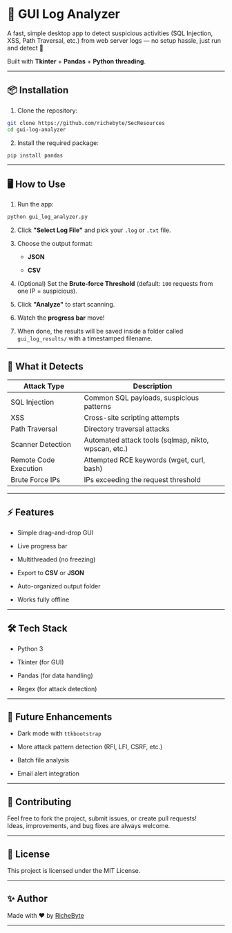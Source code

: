 

# 🚀 GUI Log Analyzer 

A fast, simple desktop app to detect suspicious activities (SQL Injection, XSS, Path Traversal, etc.) from web server logs — no setup hassle, just run and detect 🚀

Built with **Tkinter** + **Pandas** + **Python threading**.


---

## 📦 Installation

1. Clone the repository:
    

```bash
git clone https://github.com/richebyte/SecResources
cd gui-log-analyzer
```

2. Install the required package:
    

```bash
pip install pandas
```

---

## 🖥️ How to Use

1. Run the app:
    

```bash
python gui_log_analyzer.py
```

2. Click **"Select Log File"** and pick your `.log` or `.txt` file.
    
3. Choose the output format:
    
    - **JSON**
        
    - **CSV**
        
4. (Optional) Set the **Brute-force Threshold** (default: `100` requests from one IP = suspicious).
    
5. Click **"Analyze"** to start scanning.
    
6. Watch the **progress bar** move!
    
7. When done, the results will be saved inside a folder called `gui_log_results/` with a timestamped filename.
    

---

## 🚨 What it Detects

|Attack Type|Description|
|---|---|
|SQL Injection|Common SQL payloads, suspicious patterns|
|XSS|Cross-site scripting attempts|
|Path Traversal|Directory traversal attacks|
|Scanner Detection|Automated attack tools (sqlmap, nikto, wpscan, etc.)|
|Remote Code Execution|Attempted RCE keywords (wget, curl, bash)|
|Brute Force IPs|IPs exceeding the request threshold|

---

## ⚡ Features

- Simple drag-and-drop GUI
    
- Live progress bar
    
- Multithreaded (no freezing)
    
- Export to **CSV** or **JSON**
    
- Auto-organized output folder
    
- Works fully offline
    

---

## 🛠️ Tech Stack

- Python 3
    
- Tkinter (for GUI)
    
- Pandas (for data handling)
    
- Regex (for attack detection)
    

---

## 📌 Future Enhancements

- Dark mode with `ttkbootstrap`
    
- More attack pattern detection (RFI, LFI, CSRF, etc.)
    
- Batch file analysis
    
- Email alert integration
    

---

## 🤝 Contributing

Feel free to fork the project, submit issues, or create pull requests!  
Ideas, improvements, and bug fixes are always welcome.

---

## 📄 License

This project is licensed under the MIT License.

---

## ✨ Author

Made with ❤️ by [RicheByte](https://github.com/RicheByte)

---

